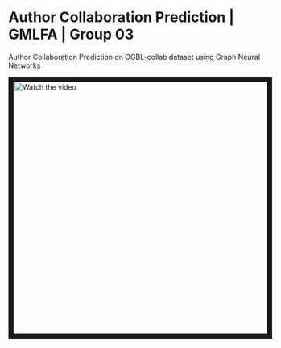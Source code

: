 # Author Collaboration Prediction | GMLFA | Group 03
Author Collaboration Prediction on OGBL-collab dataset using Graph Neural Networks


<a href="http://www.youtube.com/watch?feature=player_embedded&v=Ez3O3AvK0hk" target="_blank">
 <img src="http://img.youtube.com/vi/Ez3O3AvK0hk/mqdefault.jpg" alt="Watch the video" width="8000" height="500" border="10" />
</a>
